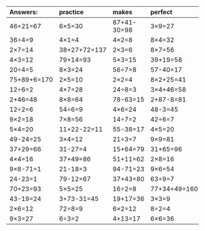 | Answers: | practice | makes | perfect | ! |
| :--- | :--- | :--- | :--- | :--- |
| 46+21=67 | 6×5=30 | 87+41-30=98 | 3×9=27 | 3×6=18 | 
| 36÷4=9 | 4×1=4 | 4×2=8 | 8×4=32 | 7×7=49 | 
| 2×7=14 | 38+27+72=137 | 2×3=6 | 8×7=56 | 28÷4=7 | 
| 4×3=12 | 79+14=93 | 5×3=15 | 39+19=58 | 51+22-21=52 | 
| 20÷4=5 | 8×3=24 | 56÷7=8 | 57-40=17 | 3×2=6 | 
| 75+89+6=170 | 2×5=10 | 2×2=4 | 8×2+25=41 | 69-40=29 | 
| 12÷6=2 | 4×7=28 | 24÷8=3 | 3×4+46=58 | 65+1=66 | 
| 2+46=48 | 8×8=64 | 78-63=15 | 2+87-8=81 | 10÷2=5 | 
| 12÷2=6 | 54÷6=9 | 4×6=24 | 48-3=45 | 9+35=44 | 
| 9×2=18 | 7×8=56 | 14÷7=2 | 42÷6=7 | 63÷7=9 | 
| 5×4=20 | 11+22-22=11 | 55-38=17 | 4×5=20 | 8×9+25=97 | 
| 49-24=25 | 3×4=12 | 21÷3=7 | 9×9=81 | 8×6=48 | 
| 37+29=66 | 31-27=4 | 15+64=79 | 31+65=96 | 66+3-11=58 | 
| 4×4=16 | 37+49=86 | 51+11=62 | 2×8=16 | 14÷2=7 | 
| 9×8-71=1 | 21-18=3 | 94-71=23 | 9×6=54 | 50+7+55=112 | 
| 24-23=1 | 79-12=67 | 37+43=80 | 63÷9=7 | 88+35-42=81 | 
| 70+23=93 | 5×5=25 | 16÷2=8 | 77+34+49=160 | 18÷9=2 | 
| 43-19=24 | 3+73-31=45 | 19+17=36 | 3×3=9 | 6×9=54 | 
| 2×6=12 | 72÷8=9 | 6×2=12 | 8÷2=4 | 9×7=63 | 
| 9×3=27 | 6÷3=2 | 4+13=17 | 6×6=36 | 25+14=39 | 
